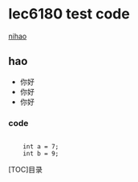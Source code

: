 # lec6180 test code 


[nihao](https://www.jianshu.com/p/20e82ddb37cb)
## hao
  * 你好
  * 你好
  * 你好
### code
<pre><code>
    int a = 7;
    int b = 9;
</code></pre>

[TOC]目录

